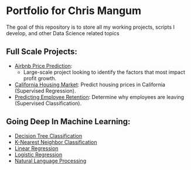 # Portfolio for Chris Mangum

The goal of this repository is to store all my working projects, scripts I develop, and other Data Science related topics

## Full Scale Projects: 
  - [Airbnb Price Prediction](https://github.com/csmangum/portfolio/tree/master/Airbnb%20Price%20Prediction): 
    - Large-scale project looking to identify the factors that most impact profit growth. 
  - [California Housing Market](https://github.com/csmangum/portfolio/blob/master/Projects/Home_Value_Prediction/California_Housing_Market.ipynb): Predict housing prices in California (Supervised Regression).
  - [Predicting Employee Retention](https://github.com/csmangum/portfolio/blob/master/Projects/Employee_Satisfaction/Employee_Satisfaction.ipynb): Determine why employees are leaving (Supervised Classification).


## Going Deep In Machine Learning:
  - [Decision Tree Classification](https://github.com/csmangum/portfolio/blob/master/Machine%20Learning/Decision_Trees_Classification.ipynb)
  - [K-Nearest Neighbor Classification](https://github.com/csmangum/portfolio/blob/master/Machine%20Learning/K_Nearest_Neighbors.ipynb)
  - [Linear Regression](https://github.com/csmangum/portfolio/blob/master/Machine%20Learning/Linear_Regression_Model.ipynb)
  - [Logistic Regression](https://github.com/csmangum/portfolio/blob/master/Machine%20Learning/Logistic_Regression_Model.ipynb)
  - [Natural Language Processing](https://github.com/csmangum/portfolio/blob/master/Machine%20Learning/Natural_Language_Processing.ipynb)
